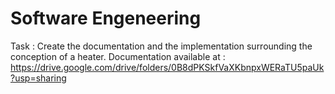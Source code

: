 # Software Engeneering
Task : Create the documentation and the implementation surrounding the conception of a heater.
Documentation available at : https://drive.google.com/drive/folders/0B8dPKSkfVaXKbnpxWERaTU5paUk?usp=sharing
